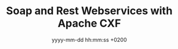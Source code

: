 ---
layout: post
title: Soap and Rest Webservices with Apache CXF
date: yyyy-mm-dd hh:mm:ss +0200
description: # description (optional)
img: # Add image post (optional)
tags: [Apache CXF, CXF, Spring] # add tag
---